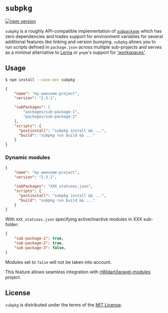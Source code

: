 # `subpkg`

[![npm version](https://img.shields.io/npm/v/subpkg.svg)](https://www.npmjs.com/package/subpkg)

`subpkg` is a roughly API-compatible implementation of
[`subpackage`](https://github.com/dupski/subpackage) which has zero dependencies and trades support
for environment variables for several additional features like linking and version bumping. `subpkg`
allows you to run scripts defined in `package.json` across multiple sub-projects and serves as a
minimal alternative to [Lerna](https://github.com/lerna/lerna) or `pnpm`'s support for
['workspaces'](https://pnpm.js.org/en/workspaces).

## Usage

```sh
$ npm install --save-dev subpkg
```

```json
{
    "name": "my-awesome-project",
    "version": "2.5.1",

    "subPackages": [
        "packages/sub-package-1",
        "packages/sub-package-2"
    ],
    "scripts": {
      "postinstall": "subpkg install && ...",
      "build": "subpkg run build && ..."
    }
}
```

### Dynamic modules

```json
{
    "name": "my-awesome-project",
    "version": "2.5.1",

    "subPackages": "XXX_statuses.json",
    "scripts": {
      "postinstall": "subpkg install && ...",
      "build": "subpkg run build && ..."
    }
}
```

With `XXX_statuses.json` specifying active/inactive modules in XXX sub-folder:

```json
{
    "sub-package-1": true,
    "sub-package-2": true,
    "sub-package-3": false,
}
```

Modules set to `false` will not be taken into account.

This feature allows seamless integration with [nWidart/laravel-modules](https://github.com/nWidart/laravel-modules) project.

## License

`subpkg` is distributed under the terms of the [MIT License](LICENSE).
